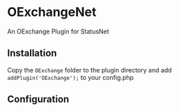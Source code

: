 OExchangeNet
============

An OExchange Plugin for StatusNet

Installation
--------------

Copy the `OExchange` folder to the plugin directory and add `addPlugin('OExchange');` to your config.php

Configuration
------------------